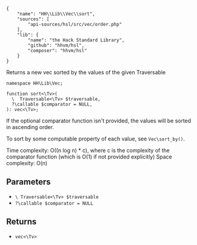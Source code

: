 ``` yamlmeta
{
    "name": "HH\\Lib\\Vec\\sort",
    "sources": [
        "api-sources/hsl/src/vec/order.php"
    ],
    "lib": {
        "name": "the Hack Standard Library",
        "github": "hhvm/hsl",
        "composer": "hhvm/hsl"
    }
}
```




Returns a new vec sorted by the values of the given Traversable




``` Hack
namespace HH\Lib\Vec;

function sort<\Tv>(
  \  Traversable<\Tv> $traversable,
  ?\callable $comparator = NULL,
): vec<\Tv>;
```




If the
optional comparator function isn't provided, the values will be sorted in
ascending order.




To sort by some computable property of each value, see ` Vec\sort_by() `.




Time complexity: O((n log n) * c), where c is the complexity of the
comparator function (which is O(1) if not provided explicitly)
Space complexity: O(n)




## Parameters




+ ` \ Traversable<\Tv> $traversable `
+ ` ?\callable $comparator = NULL `




## Returns




* ` vec<\Tv> `
<!-- HHAPIDOC -->
